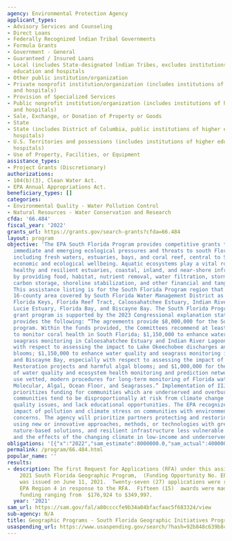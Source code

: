 ```yaml
---
agency: Environmental Protection Agency
applicant_types:
- Advisory Services and Counseling
- Direct Loans
- Federally Recognized lndian Tribal Governments
- Formula Grants
- Government - General
- Guaranteed / Insured Loans
- Local (includes State-designated lndian Tribes, excludes institutions of higher
  education and hospitals
- Other public institution/organization
- Private nonprofit institution/organization (includes institutions of higher education
  and hospitals)
- Provision of Specialized Services
- Public nonprofit institution/organization (includes institutions of higher education
  and hospitals)
- Sale, Exchange, or Donation of Property or Goods
- State
- State (includes District of Columbia, public institutions of higher education and
  hospitals)
- U.S. Territories and possessions (includes institutions of higher education and
  hospitals)
- Use of Property, Facilities, or Equipment
assistance_types:
- Project Grants (Discretionary)
authorizations:
- 104(b)(3), Clean Water Act.
- EPA Annual Appropriations Act.
beneficiary_types: []
categories:
- Environmental Quality - Water Pollution Control
- Natural Resources - Water Conservation and Research
cfda: '66.484'
fiscal_year: '2022'
grants_url: https://grants.gov/search-grants?cfda=66.484
layout: program
objective: 'The EPA South Florida Program provides competitive grants to address the
  immediate and emerging ecological pressures and threats to south Florida waters
  including fresh waters, estuaries, bays, and coral reef, central to South Florida’s
  economic and ecological wellbeing. Aquatic ecosystems play a vital role supporting
  healthy and resilient estuaries, coastal, inland, and near-shore infrastructure
  by providing food, habitat, nutrient removal, water filtration, storm attenuation,
  carbon storage, shoreline stabilization, and other financial and tangible benefits.
  This assistance listing is for the South Florida Program region that includes the
  16-county area covered by South Florida Water Management District as well as the
  Florida Keys, Florida Reef Tract, Caloosahatchee Estuary, Indian River Lagoon, St.
  Lucie Estuary, Florida Bay, and Biscayne Bay. The South Florida Program competitive
  grant program is supported by the 2023 Congressional explanation statement which
  provides the following: “The agreements provide $8,000,000 for the South Florida
  program. Within the funds provided, the Committees recommend at least $2,000,000
  to monitor coral health in South Florida; $1,150,000 to enhance water quality and
  seagrass monitoring in Caloosahatchee Estuary and Indian River Lagoon, especially
  with respect to assessing the impact to Lake Okeechobee discharges and harmful algal
  blooms; $1,150,000 to enhance water quality and seagrass monitoring in Florida Bay
  and Biscayne Bay, especially with respect to assessing the impact of Everglades
  Restoration projects and harmful algal blooms; and $1,000,000 for the expansion
  of water quality and ecosystem health monitoring and prediction network which will
  use vetted, modern procedures for long-term monitoring of Florida waters, including
  Molecular, Algal, Ocean Floor, and Seagrasses.” Implementation of IIJA funding opportunities
  prioritizes funding for communities which are underserved and overburdened. These
  communities tend to be disproportionally at risk from climate change impacts, water
  quality issues, and lack educational opportunities. The EPA recognizes the disproportionate
  impact of pollution and climate stress on communities with environmental justice
  concerns. The agency will prioritize partners protecting and restoring water quality
  using new or innovative approaches, methods, or technologies with green infrastructure,
  nature-based solutions, and resilient infrastructure less vulnerable to flooding
  and the effects of the changing climate in low-income and underserved communities.'
obligations: '[{"x":"2022","sam_estimate":8000000.0,"sam_actual":4000000.0,"usa_spending_actual":5527533.0},{"x":"2023","sam_estimate":8000000.0,"sam_actual":0.0,"usa_spending_actual":9108595.0},{"x":"2024","sam_estimate":8000000.0,"sam_actual":0.0,"usa_spending_actual":10787678.0}]'
permalink: /program/66.484.html
popular_name: ''
results:
- description: The first Request for Applications (RFA) under this assistance listing,
    2021 South Florida Geographic Program,  (Funding Opportunity No. EPA-R4-SFL-2021-01)
    was issued on June 11, 2021.  Twenty-seven (27) applications were received by
    EPA Region 4 in response to the RFA.  Fifteen (15)  awards were made, with federal
    funding ranging from  $176,924 to $349,997.
  year: '2021'
sam_url: https://sam.gov/fal/a80ccccfe9b34a04bfacfaac5f683324/view
sub-agency: N/A
title: Geographic Programs - South Florida Geographic Initiatives Program
usaspending_url: https://www.usaspending.gov/search/?hash=92b848c639b8c032422918f14823080d
---
```

